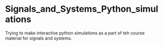 # Signals_and_Systems_Python_simulations
Trying to make interactive python simulations as a part of teh course material for signals and systems.
